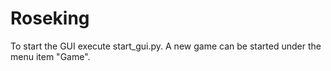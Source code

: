 # Roseking

To start the GUI execute start_gui.py.
A new game can be started under the menu item "Game".
